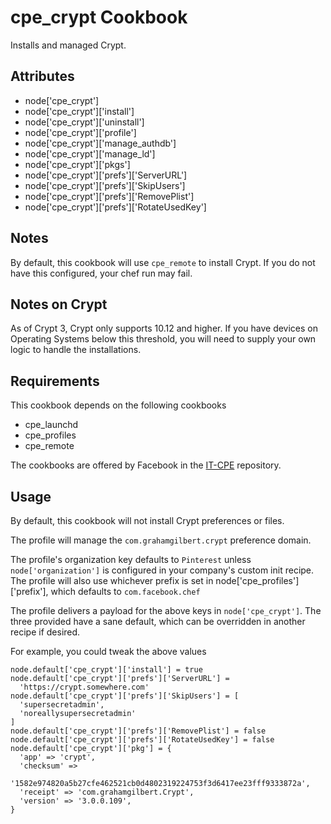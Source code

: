 cpe_crypt Cookbook
========================
Installs and managed Crypt.


Attributes
----------
* node['cpe_crypt']
* node['cpe_crypt']['install']
* node['cpe_crypt']['uninstall']
* node['cpe_crypt']['profile']
* node['cpe_crypt']['manage_authdb']
* node['cpe_crypt']['manage_ld']
* node['cpe_crypt']['pkgs']
* node['cpe_crypt']['prefs']['ServerURL']
* node['cpe_crypt']['prefs']['SkipUsers']
* node['cpe_crypt']['prefs']['RemovePlist']
* node['cpe_crypt']['prefs']['RotateUsedKey']

Notes
-----
By default, this cookbook will use `cpe_remote` to install Crypt. If you do not have this configured, your chef run may fail.

Notes on Crypt
-----
As of Crypt 3, Crypt only supports 10.12 and higher. If you have devices on Operating Systems below this threshold, you will need to supply your own logic to handle the installations.

Requirements
-----
This cookbook depends on the following cookbooks
* cpe_launchd
* cpe_profiles
* cpe_remote

The cookbooks are offered by Facebook in the [IT-CPE](https://github.com/facebook/IT-CPE) repository.

Usage
-----
By default, this cookbook will not install Crypt preferences or files.

The profile will manage the `com.grahamgilbert.crypt` preference domain.

The profile's organization key defaults to `Pinterest` unless `node['organization']` is
configured in your company's custom init recipe. The profile will also use
whichever prefix is set in node['cpe_profiles']['prefix'], which defaults to `com.facebook.chef`

The profile delivers a payload for the above keys in `node['cpe_crypt']`.  The three provided have a sane default, which can be overridden in another recipe if desired.

For example, you could tweak the above values

    node.default['cpe_crypt']['install'] = true
    node.default['cpe_crypt']['prefs']['ServerURL'] =
      'https://crypt.somewhere.com'
    node.default['cpe_crypt']['prefs']['SkipUsers'] = [
      'supersecretadmin',
      'noreallysupersecretadmin'
    ]
    node.default['cpe_crypt']['prefs']['RemovePlist'] = false
    node.default['cpe_crypt']['prefs']['RotateUsedKey'] = false
    node.default['cpe_crypt']['pkg'] = {
      'app' => 'crypt',
      'checksum' =>
        '1582e974820a5b27cfe462521cb0d4802319224753f3d6417ee23fff9333872a',
      'receipt' => 'com.grahamgilbert.Crypt',
      'version' => '3.0.0.109',
    }
